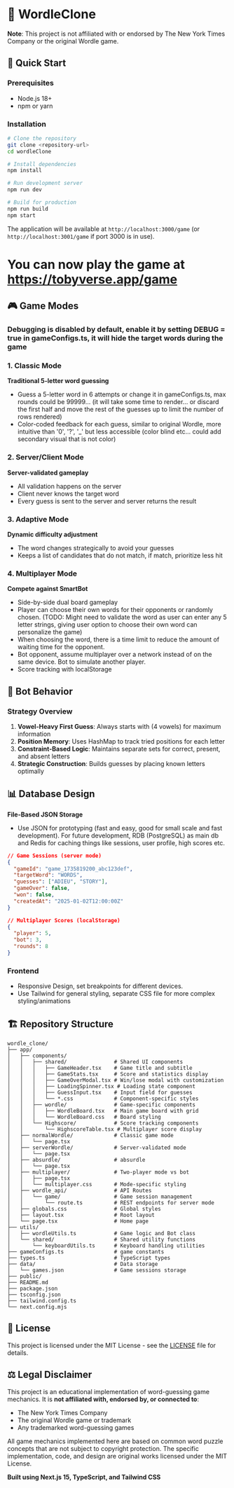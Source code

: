 # 🎯 WordleClone

**Note**: This project is not affiliated with or endorsed by The New York Times Company or the original Wordle game.

## 🚀 Quick Start

### Prerequisites

- Node.js 18+
- npm or yarn

### Installation

```bash
# Clone the repository
git clone <repository-url>
cd wordleClone

# Install dependencies
npm install

# Run development server
npm run dev

# Build for production
npm run build
npm start
```

The application will be available at `http://localhost:3000/game` (or `http://localhost:3001/game` if port 3000 is in use).

# You can now play the game at https://tobyverse.app/game

## 🎮 Game Modes

### Debugging is disabled by default, enable it by setting DEBUG = true in gameConfigs.ts, it will hide the target words during the game

### 1. Classic Mode

**Traditional 5-letter word guessing**

- Guess a 5-letter word in 6 attempts or change it in gameConfigs.ts, max rounds could be 99999... (it will take some time to render... or discard the first half and move the rest of the guesses up to limit the number of rows rendered)
- Color-coded feedback for each guess, similar to original Wordle, more intuitive than '0', '?', '\_' but less accessible (color blind etc... could add secondary visual that is not color)

### 2. Server/Client Mode

**Server-validated gameplay**

- All validation happens on the server
- Client never knows the target word
- Every guess is sent to the server and server returns the result

### 3. Adaptive Mode

**Dynamic difficulty adjustment**

- The word changes strategically to avoid your guesses
- Keeps a list of candidates that do not match, if match, prioritize less hit

### 4. Multiplayer Mode

**Compete against SmartBot**

- Side-by-side dual board gameplay
- Player can choose their own words for their opponents or randomly chosen. (TODO: Might need to validate the word as user can enter any 5 letter strings, giving user option to choose their own word can personalize the game)
- When choosing the word, there is a time limit to reduce the amount of waiting time for the opponent.
- Bot opponent, assume multiplayer over a network instead of on the same device. Bot to simulate another player.
- Score tracking with localStorage

## 🤖 Bot Behavior

### Strategy Overview

1. **Vowel-Heavy First Guess**: Always starts with (4 vowels) for maximum information
2. **Position Memory**: Uses HashMap to track tried positions for each letter
3. **Constraint-Based Logic**: Maintains separate sets for correct, present, and absent letters
4. **Strategic Construction**: Builds guesses by placing known letters optimally

## 📊 Database Design

**File-Based JSON Storage**

- Use JSON for prototyping (fast and easy, good for small scale and fast development). For future development, RDB (PostgreSQL) as main db and Redis for caching things like sessions, user profile, high scores etc.

```json
// Game Sessions (server mode)
{
  "gameId": "game_1735819200_abc123def",
  "targetWord": "WORDS",
  "guesses": ["ADIEU", "STORY"],
  "gameOver": false,
  "won": false,
  "createdAt": "2025-01-02T12:00:00Z"
}

// Multiplayer Scores (localStorage)
{
  "player": 5,
  "bot": 3,
  "rounds": 8
}
```

### Frontend

- Responsive Design, set breakpoints for different devices.
- Use Tailwind for general styling, separate CSS file for more complex styling/animations

## 🏗️ Repository Structure

```
wordle_clone/
├── app/
│   ├── components/
│   │   ├── shared/               # Shared UI components
│   │   │   ├── GameHeader.tsx    # Game title and subtitle
│   │   │   ├── GameStats.tsx     # Score and statistics display
│   │   │   ├── GameOverModal.tsx # Win/lose modal with customization
│   │   │   ├── LoadingSpinner.tsx # Loading state component
│   │   │   ├── GuessInput.tsx    # Input field for guesses
│   │   │   └── *.css             # Component-specific styles
│   │   ├── wordle/               # Game-specific components
│   │   │   ├── WordleBoard.tsx   # Main game board with grid
│   │   │   └── WordleBoard.css   # Board styling
│   │   └── Highscore/            # Score tracking components
│   │       └── HighscoreTable.tsx # Multiplayer score display
│   ├── normalWordle/             # Classic game mode
│   │   └── page.tsx
│   ├── serverWordle/             # Server-validated mode
│   │   └── page.tsx
│   ├── absurdle/                 # absurdle
│   │   └── page.tsx
│   ├── multiplayer/              # Two-player mode vs bot
│   │   ├── page.tsx
│   │   └── multiplayer.css       # Mode-specific styling
│   ├── wordle_api/               # API Routes
│   │   └── game/                 # Game session management
│   │       └── route.ts          # REST endpoints for server mode
│   ├── globals.css               # Global styles
│   ├── layout.tsx                # Root layout
│   └── page.tsx                  # Home page
├── utils/
│   ├── wordleUtils.ts            # Game logic and Bot class
│   └── shared/                   # Shared utility functions
│       └── keyboardUtils.ts      # Keyboard handling utilities
├── gameConfigs.ts                # game constants
├── types.ts                      # TypeScript types
├── data/                         # Data storage
│   └── games.json                # Game sessions storage
├── public/
├── README.md
├── package.json
├── tsconfig.json
├── tailwind.config.ts
└── next.config.mjs
```

## 📝 License

This project is licensed under the MIT License - see the [LICENSE](LICENSE) file for details.

## ⚖️ Legal Disclaimer

This project is an educational implementation of word-guessing game mechanics. It is **not affiliated with, endorsed by, or connected to**:

- The New York Times Company
- The original Wordle game or trademark
- Any trademarked word-guessing games

All game mechanics implemented here are based on common word puzzle concepts that are not subject to copyright protection. The specific implementation, code, and design are original works licensed under the MIT License.

**Built using Next.js 15, TypeScript, and Tailwind CSS**
